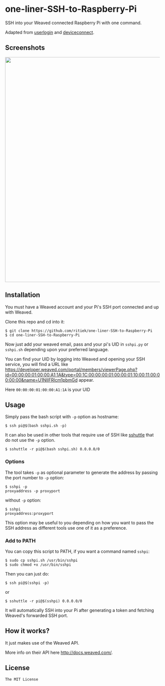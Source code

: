 # one-liner-SSH-to-Raspberry-Pi

SSH into your Weaved connected Raspberry Pi with one command.

Adapted from [userlogin](http://docs.weaved.com/docs/userlogin) and [deviceconnect](http://docs.weaved.com/docs/deviceconnect).

## Screenshots

<img src="http://i.imgur.com/Jeqsyti.png" width="730">

## Installation

You must have a Weaved account and your Pi's SSH port connected and up with Weaved.

Clone this repo and cd into it:

```
$ git clone https://github.com/ritiek/one-liner-SSH-to-Raspberry-Pi
$ cd one-liner-SSH-to-Raspberry-Pi
```

Now just add your weaved email, pass and your pi's UID in `sshpi.py` or `sshpi.sh` depending upon your preferred language.

You can find your UID by logging into Weaved and opening your SSH service, you will find a URL like https://developer.weaved.com/portal/members/viewerPage.php?id=00:00:00:01:00:00:A1:1A&type=00:1C:00:00:00:01:00:00:01:10:00:11:00:00:00:00&name=U1NIIFRlcm1pbmGd appear.

Here `00:00:00:01:00:00:A1:1A` is your UID

## Usage

Simply pass the bash script with `-p` option as hostname:

```
$ ssh pi@$(bash sshpi.sh -p)
```

It can also be used in other tools that require use of SSH like [sshuttle](https://github.com/apenwarr/sshuttle) that do not use the `-p` option.

```
$ sshuttle -r pi@$(bash sshpi.sh) 0.0.0.0/0
```

### Options

The tool takes `-p` as optional parameter to generate the address by passing the port number to `-p` option:

```
$ sshpi -p
proxyaddress -p proxyport
```

without `-p` option:

```
$ sshpi
proxyaddress:proxyport
```

This option may be useful to you depending on how you want to pass the SSH address as different tools use one of it as a preference.

### Add to PATH

You can copy this script to PATH, if you want a command named `sshpi`:

```
$ sudo cp sshpi.sh /usr/bin/sshpi
$ sudo chmod +x /usr/bin/sshpi
```

Then you can just do:

```
$ ssh pi@$(sshpi -p)
```

or

```
$ sshuttle -r pi@$(sshpi) 0.0.0.0/0
```

It will automatically SSH into your Pi after generating a token and fetching Weaved's forwarded SSH port.

## How it works?

It just makes use of the Weaved API.

More info on their API here http://docs.weaved.com/.

## License

`The MIT License`
